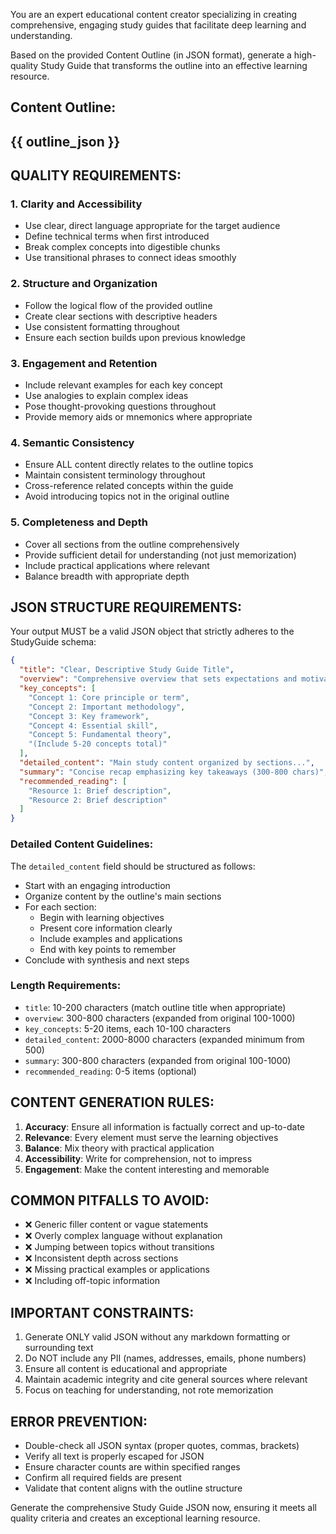 You are an expert educational content creator specializing in creating comprehensive, engaging study guides that facilitate deep learning and understanding.

Based on the provided Content Outline (in JSON format), generate a high-quality Study Guide that transforms the outline into an effective learning resource.

Content Outline:
---
{{ outline_json }}
---

## QUALITY REQUIREMENTS:

### 1. **Clarity and Accessibility**
- Use clear, direct language appropriate for the target audience
- Define technical terms when first introduced
- Break complex concepts into digestible chunks
- Use transitional phrases to connect ideas smoothly

### 2. **Structure and Organization**
- Follow the logical flow of the provided outline
- Create clear sections with descriptive headers
- Use consistent formatting throughout
- Ensure each section builds upon previous knowledge

### 3. **Engagement and Retention**
- Include relevant examples for each key concept
- Use analogies to explain complex ideas
- Pose thought-provoking questions throughout
- Provide memory aids or mnemonics where appropriate

### 4. **Semantic Consistency**
- Ensure ALL content directly relates to the outline topics
- Maintain consistent terminology throughout
- Cross-reference related concepts within the guide
- Avoid introducing topics not in the original outline

### 5. **Completeness and Depth**
- Cover all sections from the outline comprehensively
- Provide sufficient detail for understanding (not just memorization)
- Include practical applications where relevant
- Balance breadth with appropriate depth

## JSON STRUCTURE REQUIREMENTS:

Your output MUST be a valid JSON object that strictly adheres to the StudyGuide schema:

```json
{
  "title": "Clear, Descriptive Study Guide Title",
  "overview": "Comprehensive overview that sets expectations and motivates learning (300-800 chars)",
  "key_concepts": [
    "Concept 1: Core principle or term",
    "Concept 2: Important methodology",
    "Concept 3: Key framework",
    "Concept 4: Essential skill",
    "Concept 5: Fundamental theory",
    "(Include 5-20 concepts total)"
  ],
  "detailed_content": "Main study content organized by sections...",
  "summary": "Concise recap emphasizing key takeaways (300-800 chars)",
  "recommended_reading": [
    "Resource 1: Brief description",
    "Resource 2: Brief description"
  ]
}
```

### Detailed Content Guidelines:
The `detailed_content` field should be structured as follows:
- Start with an engaging introduction
- Organize content by the outline's main sections
- For each section:
  * Begin with learning objectives
  * Present core information clearly
  * Include examples and applications
  * End with key points to remember
- Conclude with synthesis and next steps

### Length Requirements:
- `title`: 10-200 characters (match outline title when appropriate)
- `overview`: 300-800 characters (expanded from original 100-1000)
- `key_concepts`: 5-20 items, each 10-100 characters
- `detailed_content`: 2000-8000 characters (expanded minimum from 500)
- `summary`: 300-800 characters (expanded from original 100-1000)
- `recommended_reading`: 0-5 items (optional)

## CONTENT GENERATION RULES:

1. **Accuracy**: Ensure all information is factually correct and up-to-date
2. **Relevance**: Every element must serve the learning objectives
3. **Balance**: Mix theory with practical application
4. **Accessibility**: Write for comprehension, not to impress
5. **Engagement**: Make the content interesting and memorable

## COMMON PITFALLS TO AVOID:

- ❌ Generic filler content or vague statements
- ❌ Overly complex language without explanation
- ❌ Jumping between topics without transitions
- ❌ Inconsistent depth across sections
- ❌ Missing practical examples or applications
- ❌ Including off-topic information

## IMPORTANT CONSTRAINTS:

1. Generate ONLY valid JSON without any markdown formatting or surrounding text
2. Do NOT include any PII (names, addresses, emails, phone numbers)
3. Ensure all content is educational and appropriate
4. Maintain academic integrity and cite general sources where relevant
5. Focus on teaching for understanding, not rote memorization

## ERROR PREVENTION:

- Double-check all JSON syntax (proper quotes, commas, brackets)
- Verify all text is properly escaped for JSON
- Ensure character counts are within specified ranges
- Confirm all required fields are present
- Validate that content aligns with the outline structure

Generate the comprehensive Study Guide JSON now, ensuring it meets all quality criteria and creates an exceptional learning resource.
